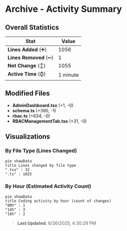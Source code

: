 # Archive - Activity Summary 

## Overall Statistics

| Stat                   | Value                                                             |
| ---------------------- | ----------------------------------------------------------------- |
| **Lines Added** (➕)   | 1056                                          |
| **Lines Removed** (➖) | 1                                        |
| **Net Change** (↕)    | 1055                |
| **Active Time** (⌚)   | 1 minute |


## Modified Files
- **AdminDashboard.tsx** (+1, -0)
- **schema.ts** (+390, -1)
- **rbac.ts** (+634, -0)
- **RBACManagementTab.tsx** (+31, -0)

## Visualizations

### By File Type (Lines Changed)

```mermaid
pie showData
title Lines changed by file type
".tsx" : 32
".ts" : 1025
```

### By Hour (Estimated Activity Count)

```mermaid
pie showData
title Coding activity by hour (count of changes)
"00h" : 1
"14h" : 3
"16h" : 2
```


> **Last Updated:** 6/26/2025, 4:30:29 PM
